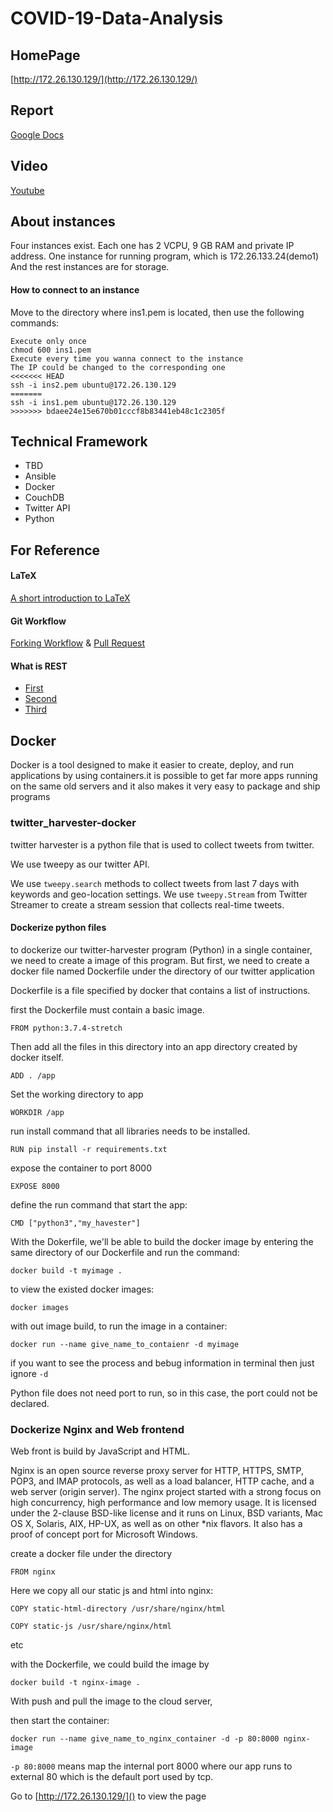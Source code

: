 # COVID-19-Data-Analysis

## HomePage

[http://172.26.130.129/](http://172.26.130.129/)

## Report 

[Google Docs](https://docs.google.com/document/d/1cmAZPMd_cMoZovoOQ9oAVQEcvcezhG1WOlRujWO3Qxw/edit?usp=sharing)

## Video

[Youtube](https://youtu.be/3EfNvGMjbSo)

## About instances

Four instances exist. Each one has 2 VCPU, 9 GB RAM and private IP address.
One instance for running program, which is 172.26.133.24(demo1)
And the rest instances are for storage.

#### How to connect to an instance

Move to the directory where ins1.pem is located, then use the following commands:  
```
Execute only once
chmod 600 ins1.pem
Execute every time you wanna connect to the instance
The IP could be changed to the corresponding one
<<<<<<< HEAD
ssh -i ins2.pem ubuntu@172.26.130.129
=======
ssh -i ins1.pem ubuntu@172.26.130.129
>>>>>>> bdaee24e15e670b01cccf8b83441eb48c1c2305f
 ```

## Technical Framework

- TBD  
- Ansible  
- Docker  
- CouchDB  
- Twitter API
- Python

## For Reference

#### LaTeX

[A short introduction to LaTeX](https://www.latex-project.org/help/documentation/usrguide.pdf)

#### Git Workflow

[Forking Workflow](https://www.atlassian.com/git/tutorials/comparing-workflows/forking-workflow) & [Pull Request](https://www.atlassian.com/git/tutorials/making-a-pull-request)

#### What is REST

- [First](https://www.ruanyifeng.com/blog/2011/09/restful.html)
- [Second](http://www.ruanyifeng.com/blog/2014/05/restful_api.html)
- [Third](http://www.ruanyifeng.com/blog/2018/10/restful-api-best-practices.html)


## Docker

Docker is a tool designed to make it easier to create, deploy, and run applications by using containers.it is possible to get far more apps running on the same old servers and it also makes it very easy to package and ship programs

### twitter_harvester-docker

twitter harvester is a python file that is used to collect tweets from twitter.

We use tweepy as our twitter API.

We use `tweepy.search` methods to collect tweets from last 7 days with keywords and geo-location settings.
We use `tweepy.Stream` from Twitter Streamer to create a stream session that collects real-time tweets.

#### Dockerize python files

to dockerize our twitter-harvester program (Python) in a single container, we need to create a image of this program. But first, we need to create a docker file named Dockerfile under the directory of our twitter application

Dockerfile is a file specified by docker that contains a list of instructions.

first the Dockerfile must contain a basic image. 

`FROM python:3.7.4-stretch`

Then add all the files in this directory into an app directory created by docker itself.

`ADD . /app`

Set the working directory to app

`WORKDIR /app`

run install command that all libraries needs to be installed.

`RUN pip install -r requirements.txt`

expose the container to port 8000

`EXPOSE 8000`

define the run command that start the app:

`CMD ["python3","my_havester"]`

With the Dokerfile, we'll be able to build the docker image by entering the same directory of our Dockerfile and run the command:

`docker build -t myimage .`

to view the existed docker images:

`docker images`

with out image build, to run the image in a container:

`docker run --name give_name_to_contaienr -d myimage`

if you want to see the process and bebug information in terminal then just ignore  `-d`

Python file does not need port to run, so in this case, the port could not be declared.

### Dockerize Nginx and Web frontend

Web front is build by JavaScript and HTML. 

Nginx is an open source reverse proxy server for HTTP, HTTPS, SMTP, POP3, and IMAP protocols, as well as a load balancer, HTTP cache, and a web server (origin server). The nginx project started with a strong focus on high concurrency, high performance and low memory usage. It is licensed under the 2-clause BSD-like license and it runs on Linux, BSD variants, Mac OS X, Solaris, AIX, HP-UX, as well as on other *nix flavors. It also has a proof of concept port for Microsoft Windows.

create a docker file under the directory

`FROM nginx`

Here we copy all our static js and html into nginx:

`COPY static-html-directory /usr/share/nginx/html`

`COPY static-js /usr/share/nginx/html` 

etc
 
with the Dockerfile, we could build the image by 

`docker build -t nginx-image .`

With push and pull the image to the cloud server,

then start the container:

`docker run --name give_name_to_nginx_container -d -p 80:8000 nginx-image`

`-p 80:8000` means map the internal port 8000 where our app runs to external 80 which is the default port used by tcp.

Go to [http://172.26.130.129/]() to view the page